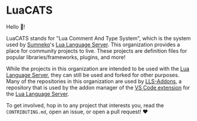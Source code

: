 # LuaCATS
Hello 👋!

LuaCATS stands for "Lua Comment And Type System", which is the system used by [Sumneko](https://github.com/sumneko)'s [Lua Language Server][lls]. This organization provides a place for community projects to live. These projects are definition files for popular libraries/frameworks, plugins, and more!

While the projects in this organization are intended to be used with the [Lua Language Server][lls], they can still be used and forked for other purposes. Many of the repositories in this organization are used by [LLS-Addons](https://github.com/carsakiller/LLS-Addons), a repository that is used by the addon manager of the [VS Code extension](https://marketplace.visualstudio.com/items?itemName=sumneko.lua) for the [Lua Language Server][lls].

To get involved, hop in to any project that interests you, read the `CONTRIBUTING.md`, open an issue, or open a pull request! ❤


[lls]: https://github.com/sumneko/lua-language-server
